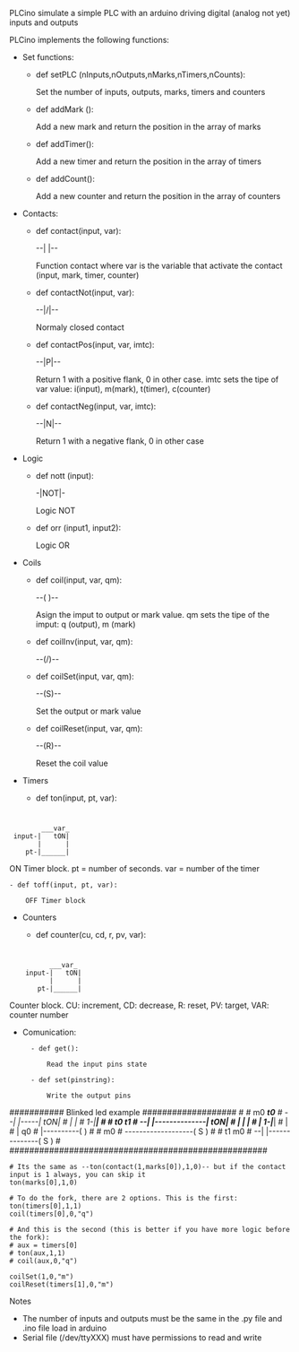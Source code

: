PLCino simulate a simple PLC with an arduino driving digital (analog not yet) inputs and outputs 

PLCino implements the following functions:
- Set functions:

    - def setPLC (nInputs,nOutputs,nMarks,nTimers,nCounts):
    
      Set the number of inputs, outputs, marks, timers and counters
      
    - def addMark ():
    
      Add a new mark and return the position in the array of marks
      
    - def addTimer():
    
      Add a new timer and return the position in the array of timers
    
    - def addCount():
    
      Add a new counter and return the position in the array of counters
      
- Contacts:
    
    - def contact(input, var):                    
    
      --| |--
      
      Function contact where var is the variable that activate the contact (input, mark, timer, counter)
      
    - def contactNot(input, var):                   
    
      --|/|--
    
      Normaly closed contact
    
    - def contactPos(input, var, imtc):   
    
      --|P|--
    
      Return 1 with a positive flank, 0 in other case. imtc sets the tipe of var value: i(input), m(mark), t(timer), c(counter)

    - def contactNeg(input, var, imtc):   
    
      --|N|--      
    
      Return 1 with a negative flank, 0 in other case
      
- Logic

    - def nott (input):
      
      -|NOT|-
      
      Logic NOT
      
    - def orr (input1, input2):
      
      Logic OR 
      
- Coils

    - def coil(input, var, qm):
    
      --(  )--
      
      Asign the imput to output or mark value. qm sets the tipe of the imput: q (output), m (mark)
      
    - def coilInv(input, var, qm):
    
      --(/)--
      
    - def coilSet(input, var, qm):
    
      --(S)--
    
      Set the output or mark value
      
    - def coilReset(input, var, qm):
    
      --(R)--
      
      Reset the coil value
      
- Timers

    - def ton(input, pt, var):
    
#
            ___var_
     input-|   tON|
           |      |
        pt-|______|
    
ON Timer block. pt = number of seconds. var = number of the timer
      
    - def toff(input, pt, var):
      
        OFF Timer block
        
- Counters
    
    - def counter(cu, cd, r, pv, var):

#
              ___var_
        input-|   tON|
              |      |
           pt-|______|
      

Counter block. CU: increment, CD: decrease, R: reset, PV: target, VAR: counter number

- Comunication:

        - def get():
        
            Read the input pins state
            
        - def set(pinstring):
            
            Write the output pins

      







########### Blinked led example ###################
    #
    #   m0      ___t0__
    # --| |-----|   tON|
    #           |      |
    #         1-|______|
    #
    #   t0               ___t1__
    # --| |--------------|   tON|
    #         |          |      |
    #         |        1-|______|
    #         |
    #         |           q0
    #         |----------(  )
    #
    #                     m0
    # -------------------( S )
    #
    #   t1                m0
    # --| |--------------( S )
    #
    ####################################################

    # Its the same as --ton(contact(1,marks[0]),1,0)-- but if the contact input is 1 always, you can skip it
    ton(marks[0],1,0)

    # To do the fork, there are 2 options. This is the first:
    ton(timers[0],1,1)
    coil(timers[0],0,"q")

    # And this is the second (this is better if you have more logic before the fork):
    # aux = timers[0]
    # ton(aux,1,1)
    # coil(aux,0,"q")

    coilSet(1,0,"m")
    coilReset(timers[1],0,"m")






Notes
- The number of inputs and outputs must be the same in the .py file and .ino file load in arduino
- Serial file (/dev/ttyXXX) must have permissions to read and write


